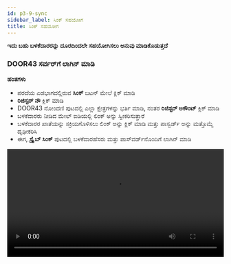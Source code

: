 ```yaml
---
id: p3-9-sync
sidebar_label: ಸಿಂಕ್ ಸಹಯೋಗ
title: ಸಿಂಕ್ ಸಹಯೋಗ
---
```

**ಇದು ಬಹು ಬಳಕೆದಾರರನ್ನು ದೂರದಿಂದಲೇ ಸಹಯೋಗಿಸಲು ಅನುವು ಮಾಡಿಕೊಡುತ್ತದೆ**

### DOOR43 ಸರ್ವರ್‌ಗೆ ಲಾಗಿನ್ ಮಾಡಿ ###

 
**ಹಂತಗಳು**

- ಪರದೆಯ ಎಡಭಾಗದಲ್ಲಿರುವ **ಸಿಂಕ್** ಬಟನ್ ಮೇಲೆ ಕ್ಲಿಕ್ ಮಾಡಿ
- **ರಿಜಿಸ್ಟರ್ ನೌ** ಕ್ಲಿಕ್ ಮಾಡಿ 
- DOOR43 ನೋಂದಣಿ ಪುಟದಲ್ಲಿ ಎಲ್ಲಾ ಕ್ಷೇತ್ರಗಳನ್ನು ಭರ್ತಿ ಮಾಡಿ, ನಂತರ **ರಿಜಿಸ್ಟರ್ ಅಕೌಂಟ್** ಕ್ಲಿಕ್ ಮಾಡಿ
- ಬಳಕೆದಾರರು ನೀಡಿದ ಮೇಲ್ ಐಡಿಯಲ್ಲಿ ಲಿಂಕ್ ಅನ್ನು ಸ್ವೀಕರಿಸುತ್ತಾರೆ
- ಬಳಕೆದಾರರ ಖಾತೆಯನ್ನು ಸಕ್ರಿಯಗೊಳಿಸಲು ಲಿಂಕ್ ಅನ್ನು ಕ್ಲಿಕ್ ಮಾಡಿ ಮತ್ತು ಪಾಸ್ವರ್ಡ್ ಅನ್ನು ಮತ್ತೊಮ್ಮೆ ದೃಢೀಕರಿಸಿ
- ಈಗ, **ಸ್ಕ್ರೈಬ್ ಸಿಂಕ್** ಪುಟದಲ್ಲಿ ಬಳಕೆದಾರಹೆಸರು ಮತ್ತು ಪಾಸ್‌ವರ್ಡ್‌ನೊಂದಿಗೆ ಲಾಗಿನ್ ಮಾಡಿ
<video controls src="/0.5.5/en-Logintotheserver.mov" width="100%" type="video/mov"/>

### ಕ್ಲೌಡ್ ಸಿಂಕ್ ###

**ಹಂತಗಳು**

- ನಿಮ್ಮ DOOR 43 ಖಾತೆಯನ್ನು ಪ್ರವೇಶಿಸಲು ಮಾನ್ಯವಾದ ಬಳಕೆದಾರಹೆಸರು ಮತ್ತು ಪಾಸ್‌ವರ್ಡ್ ಅನ್ನು ನಮೂದಿಸಿ
- **ಸಿಂಕ್** ಪೇನ್‌ನಿಂದ ನೀವು ಕೆಲಸ ಮಾಡಲು ಬಯಸುವ ಯೋಜನೆಯನ್ನು ಆಯ್ಕೆಮಾಡಿ
- ಬಯಸಿದ ಯೋಜನೆಯನ್ನು ಆಯ್ಕೆ ಮಾಡಿದ ನಂತರ ಸಿಂಕ್ ಪೇನ್‌ನಲ್ಲಿ **ಸೇವ್ ಟು ಕ್ಲೌಡ್** ಬಟನ್ ಕ್ಲಿಕ್ ಮಾಡಿ
- ಪ್ರಗತಿ ಪಟ್ಟಿಯು ಕಾಣಿಸಿಕೊಳ್ಳುತ್ತದೆ, ಇದು **ಸಿಂಕ್** ಪ್ರಕ್ರಿಯೆಯ ಸ್ಥಿತಿ ಮತ್ತು ಪೂರ್ಣಗೊಳಿಸುವಿಕೆಯನ್ನು ತೋರಿಸುತ್ತದೆ
- ಯೋಜನೆಯನ್ನು ಯಶಸ್ವಿಯಾಗಿ ಸಿಂಕ್ ಮಾಡಿದ ನಂತರ, ಅದನ್ನು ** ಪ್ರಾಜೆಕ್ಟ್ ಆನ್ ಕ್ಲೌಡ್** ಫಲಕದ ಕೆಳಭಾಗದಲ್ಲಿ ಪಟ್ಟಿಮಾಡಲಾಗುತ್ತದೆ

<video controls src="/0.5.5/en-cloudsync.mov" width="100%" type="video/mp4"/>



### ಆಫ್‌ಲೈನ್ ಸಿಂಕ್ ###

**ಹಂತಗಳು**

- ನಿಮ್ಮ DOOR 43 ಖಾತೆಯನ್ನು ಪ್ರವೇಶಿಸಲು ಮಾನ್ಯವಾದ ಬಳಕೆದಾರಹೆಸರು ಮತ್ತು ಪಾಸ್‌ವರ್ಡ್ ಅನ್ನು ನಮೂದಿಸಿ
- ಪ್ರಾಜೆಕ್ಟ್ ಆನ್ ಕ್ಲೌಡ್ ಪೇನ್‌ನಲ್ಲಿ, ನಿರ್ದಿಷ್ಟಪಡಿಸಿದ ಕ್ಷೇತ್ರದಲ್ಲಿ ಪ್ರಾಜೆಕ್ಟ್ ಮಾಲೀಕರ ಬಳಕೆದಾರ ಹೆಸರನ್ನು ನಮೂದಿಸಿ
- ನಿಮ್ಮ ಸ್ಥಳೀಯ ವ್ಯವಸ್ಥೆಗೆ ನೀವು ಡೌನ್‌ಲೋಡ್ ಮಾಡಲು ಬಯಸುವ ಯೋಜನೆಯನ್ನು ಆರಿಸಿ
- ಆಯ್ಕೆಮಾಡಿದ ಪ್ರಾಜೆಕ್ಟ್ ಅನ್ನು ಫಿಲ್ಟರ್ ಮಾಡಲಾಗುತ್ತದೆ ಮತ್ತು ಕ್ಲೌಡ್ ಪೇನ್‌ನಲ್ಲಿನ ಪ್ರಾಜೆಕ್ಟ್ **ಸೇವ್ ಟು ಕಂಪ್ಯೂಟರ್** ಬಟನ್ ತೋರಿಸುತ್ತದೆ
- **ಸೇವ್ ಟು ಕಂಪ್ಯೂಟರ್** ಬಟನ್ ಕ್ಲಿಕ್ ಮಾಡುವ ಮೂಲಕ, ನಿಮ್ಮ ಸ್ಥಳೀಯ ಸಿಸ್ಟಮ್‌ಗೆ ನೀವು ಯೋಜನೆಯನ್ನು ಡೌನ್‌ಲೋಡ್ ಮಾಡಬಹುದು
- ಡೌನ್‌ಲೋಡ್ ಮಾಡಿದ ಪ್ರಾಜೆಕ್ಟ್ **ಸಿಂಕ್** ಪೇನ್‌ನಲ್ಲಿ ಕಾಣಿಸುತ್ತದೆ
- ಡೌನ್‌ಲೋಡ್ ಮಾಡಿದ ಪ್ರಾಜೆಕ್ಟ್ ಅನ್ನು ಎಡಿಟ್ ಮಾಡಲು, ಪ್ರಾಜೆಕ್ಟ್‌ಗಳ ಪುಟಕ್ಕೆ ನ್ಯಾವಿಗೇಟ್ ಮಾಡಿ ಮತ್ತು ಡೌನ್‌ಲೋಡ್ ಮಾಡಿದ ಪ್ರಾಜೆಕ್ಟ್ ಅನ್ನು ಆಯ್ಕೆ ಮಾಡಿ

<video controls src="/0.5.5/en-offlinesync.mov" width="100%" type="video/mp4"/>



### ಹಂಚಿದ ಪ್ರಾಜೆಕ್ಟ್‌ಗೆ ಕೊಡುಗೆ ನೀಡಿ ###

**ಹಂತಗಳು**

**ಪ್ರಾಜೆಕ್ಟ್ ಮಾಲೀಕ**

- ಪ್ರಾಜೆಕ್ಟ್ ಮಾಲೀಕರು DOOR43 ಗೆ ಲಾಗಿನ್ ಆಗಬೇಕಾಗುತ್ತದೆ, https://git.door43.org/
- Door43 ಬಳಕೆದಾರ ಹೆಸರನ್ನು ಸೇರಿಸಿ
- **ಸಹಯೋಗಿಸಲು (collaborate)** ಯೋಜನೆಯನ್ನು ಆಯ್ಕೆಮಾಡಿ
- ಸೆಟ್ಟಿಂಗ್‌ಗಳಿಗೆ ಹೋಗಿ ಮತ್ತು **ಸಹಯೋಗಿಗಳು(collaborators)** ಟ್ಯಾಬ್ ಕ್ಲಿಕ್ ಮಾಡಿ
- ಸಹಯೋಗಿಗಳ ಬಳಕೆದಾರ ಹೆಸರು(ಗಳ) ಹೆಸರುಗಳನ್ನು ಸೇರಿಸಿ
- ಆಯ್ಕೆ **ಸಹಯೋಗಿಯನ್ನು ಸೇರಿಸಿ (Add Collaborator)**
- ಸಹಯೋಗಿಗಳಿಗೆ ನಿರ್ವಾಹಕರಾಗಿ, ಬರೆಯಿರಿ ಅಥವಾ ಓದುವಂತೆ ಪ್ರವೇಶವನ್ನು ನೀಡಿ

**ಪ್ರಾಜೆಕ್ಟ್ ಅನ್ನು ಪ್ರವೇಶಿಸಲು ಸಹಯೋಗಿಗಾಗಿ ಹಂತಗಳು**

-**ಸ್ಕ್ರೈಬ್** ಅಪ್ಲಿಕೇಶನ್ ತೆರೆಯಿರಿ ಮತ್ತು **ಸಿಂಕ್** ಪುಟಕ್ಕೆ ಹೋಗಿ
- [DOOR43 account](./p3-9-sync#door43-ಸರ್ವರ್ಗೆ-ಲಾಗಿನ್-ಮಾಡಿ) ಗೆ ಲಾಗಿನ್ ಆಗಿ
- ಬಳಕೆದಾರ/ಸಹಯೋಗಿ ನಂತರ ಸ್ಕ್ರೈಬ್‌ನ ಸಿಂಕ್ ಪುಟದಲ್ಲಿ ನೀಡಿರುವ ಕ್ಷೇತ್ರದಲ್ಲಿ ಯೋಜನೆಯ ಮಾಲೀಕರ ಹೆಸರನ್ನು ನಮೂದಿಸಬಹುದು
- ಕೆಲಸ ಮಾಡಲು ಯೋಜನೆಯನ್ನು ಆಯ್ಕೆಮಾಡಿ
- ಪರದೆಯ ಮೇಲಿನ ಬಲಭಾಗದಲ್ಲಿರುವ **ಸೇವ್ ಟು ಕಂಪ್ಯೂಟರ್** ಬಟನ್ ಮೇಲೆ ಕ್ಲಿಕ್ ಮಾಡಿ
- ಪ್ರಾಜೆಕ್ಟ್ ಅನ್ನು ಸ್ಕ್ರೈಬ್‌ಗೆ ಸಿಂಕ್ ಮಾಡಲಾಗುತ್ತದೆ
- ಪ್ರಾಜೆಕ್ಟ್ ಸಿಂಕ್ ಯಶಸ್ವಿಯಾಗಿದೆ ಎಂದು ವಿವರಿಸಲು ಸೂಚಿಸುವ ಅಧಿಸೂಚನೆಯು ಕೆಳಗಿನ ಎಡಭಾಗದಲ್ಲಿ ಗೋಚರಿಸುತ್ತದೆ


<video controls src="/0.5.5/en-collabsync.mov" width="100%" type="video/mp4"/>



### ಪ್ರಾಜೆಕ್ಟ್ ಹೇಗೆ ಸಿಂಕ್ ಮಾಡುವುದು ###

**ಹಂತಗಳು**

- ವಿಂಡೋದ ಎಡಭಾಗದಲ್ಲಿರುವ **ಸಿಂಕ್** ಬಟನ್ ಮೇಲೆ ಕ್ಲಿಕ್ ಮಾಡಿ
- ಎಲ್ಲಾ ಬಳಕೆದಾರ ಯೋಜನೆಗಳ ಪಟ್ಟಿ ಸಿಂಕ್ ವಿಂಡೋದ ಎಡಭಾಗದಲ್ಲಿ ಕಾಣಿಸಿಕೊಳ್ಳುತ್ತದೆ
- ನೀವು ಹೊಸ ಬಳಕೆದಾರರಾಗಿದ್ದರೆ, ನಿಮ್ಮ DOOR43 ಖಾತೆಗೆ ನೋಂದಾಯಿಸಿ ಅಥವಾ [DOOR43 account](./p3-9-sync#door43-ಸರ್ವರ್ಗೆ-ಲಾಗಿನ್-ಮಾಡಿ), ಗೆ ಲಾಗ್ ಇನ್ ಮಾಡಿ
- ನೀವು DOOR43 ರಿಮೋಟ್ ಸರ್ವರ್‌ಗೆ ಸಿಂಕ್ ಮಾಡಲು ಬಯಸುವ ಯೋಜನೆಯನ್ನು ಆಯ್ಕೆಮಾಡಿ
- ಪರದೆಯ ಮೇಲಿನ ಎಡಭಾಗದಲ್ಲಿರುವ **ಸೇವ್ ಟು ಕ್ಲೌಡ್** ಬಟನ್ ಮೇಲೆ ಕ್ಲಿಕ್ ಮಾಡಿ
- ಪರದೆಯ ಮೇಲ್ಭಾಗದಲ್ಲಿ, ಬಳಕೆದಾರರು ಅಪ್‌ಲೋಡ್ ಪ್ರಗತಿ ಪಟ್ಟಿಯನ್ನು ನೋಡಬಹುದು
- ಪರದೆಯ ಬಲಭಾಗವು DOOR43 ರಿಮೋಟ್ ಸರ್ವರ್‌ನಲ್ಲಿ ಉಳಿಸಲಾದ ಎಲ್ಲಾ ಯೋಜನೆಗಳನ್ನು ಪ್ರದರ್ಶಿಸುತ್ತದೆ
- ಪ್ರಾಜೆಕ್ಟ್ ಅನ್ನು ನಂತರ DOOR43 ರಿಮೋಟ್ ಸರ್ವರ್‌ಗೆ ಅಪ್‌ಲೋಡ್ ಮಾಡಲಾಗುತ್ತದೆ ಮತ್ತು ಪರದೆಯ ಬಲಗೈ ಕಾಲಮ್‌ನಲ್ಲಿ ಬಳಕೆದಾರರಿಗೆ ಪ್ರದರ್ಶಿಸಲಾಗುತ್ತದೆ
<video controls src="/0.5.5/en-syncaproject.mov" width="100%" type="video/mp4"/>

### ಪ್ರಾಜೆಕ್ಟ್ ಮಾಡ್ಯೂಲ್‌ನಿಂದ ಪ್ರಾಜೆಕ್ಟ್ ಅನ್ನು ಸಿಂಕ್ ಮಾಡಿ ###

ಪ್ರಾಜೆಕ್ಟ್ ಮಾಡ್ಯೂಲ್‌ನಿಂದ ಬಳಕೆದಾರರಿಂದ ಪ್ರಾಜೆಕ್ಟ್ ಅನ್ನು ನೇರವಾಗಿ ಸಿಂಕ್ ಮಾಡಬಹುದು.

**ಹಂತಗಳು**

- ಪ್ರಾಜೆಕ್ಟ್ ಮಾಡ್ಯೂಲ್ ಮೇಲೆ ಕ್ಲಿಕ್ ಮಾಡಿ ಮತ್ತು ಪ್ರಾಜೆಕ್ಟ್ ತೆರೆಯಿರಿ
- **ಸಿಂಕ್** ಬಟನ್ ಕ್ಲಿಕ್ ಮಾಡಿ
- ಅಪ್‌ಲೋಡ್ ಪ್ರಗತಿ ಪಟ್ಟಿಯನ್ನು ಮೇಲ್ಭಾಗದಲ್ಲಿ ಪ್ರದರ್ಶಿಸಲಾಗುತ್ತದೆ
- (ನೀವು ಇನ್ನೂ ಮಾಡದಿದ್ದರೆ DOOR43 ಸರ್ವರ್‌ಗೆ ಲಾಗಿನ್ ಮಾಡಿ)
<video controls src="/0.8.1/en-projectsync.mp4" width="100%" type="video/mp4"/>

### DOOR43 ರಿಮೋಟ್ ಸರ್ವರ್‌ನಿಂದ ಪ್ರಾಜೆಕ್ಟ್ ಅನ್ನು ಮರಳಿ ಸಿಂಕ್ ಮಾಡಿ ###

ಬಳಕೆದಾರರು ಪ್ರಾಜೆಕ್ಟ್ ಅನ್ನು ಸರ್ವರ್‌ನಿಂದ ಸ್ಥಳೀಯ ಸಿಸ್ಟಮ್‌ಗೆ **ಸಿಂಕ್** ಮಾಡಬಹುದು.

**ಹಂತಗಳು**

- **ಸಿಂಕ್** ಬಟನ್ ಮೇಲೆ ಕ್ಲಿಕ್ ಮಾಡಿ
- ಕಾಲಮ್‌ನ ಬಲಭಾಗದಲ್ಲಿರುವ DOOR43 ಖಾತೆಗೆ ಲಾಗಿನ್ ಮಾಡಿ
- ಇದು ನಿಮ್ಮ ಸ್ವಂತ ಯೋಜನೆಯಾಗಿಲ್ಲದಿದ್ದರೆ, ಬಳಕೆದಾರ ಹೆಸರನ್ನು ಟೈಪ್ ಮಾಡಿ. ಲಾಗಿನ್ ಆಗಿರುವ ಬಳಕೆದಾರರ ಯೋಜನೆಗಳನ್ನು ಪಟ್ಟಿ ಮಾಡಲಾಗಿದೆ.
- ನೀವು ರಿಮೋಟ್ ಸರ್ವರ್‌ನಿಂದ ಸ್ಥಳೀಯ ಸಿಸ್ಟಮ್‌ಗೆ ಸಿಂಕ್ ಮಾಡಲು ಬಯಸುವ ಯೋಜನೆಯ ಮೇಲೆ ಕ್ಲಿಕ್ ಮಾಡಿ
- ಪರದೆಯ ಮೇಲಿನ ಬಲಭಾಗದಲ್ಲಿರುವ **ಸೇವ್ ಟು ಕಂಪ್ಯೂಟರ್** ಬಟನ್ ಮೇಲೆ ಕ್ಲಿಕ್ ಮಾಡಿ
- ಬಳಕೆದಾರರು ಡೌನ್‌ಲೋಡ್ ಪ್ರಗತಿ ಪಟ್ಟಿಯನ್ನು ನೋಡಬಹುದು
- ಇದರೊಂದಿಗೆ, ಯೋಜನೆಯನ್ನು ಸರ್ವರ್‌ನಿಂದ ಮರಳಿ ಸಿಂಕ್ ಮಾಡಲಾಗುತ್ತದೆ

<video controls src="/0.5.5/en-syncback.mov" width="100%" type="video/mov"/>

### DOOR43 ರಿಮೋಟ್ ಸರ್ವರ್‌ನಿಂದ ಯೋಜನೆಯನ್ನು ವಿಲೀನಗೊಳಿಸಿ ###


- **ಸಿಂಕ್** ಬಟನ್ ಮೇಲೆ ಕ್ಲಿಕ್ ಮಾಡಿ, DOOR43 ಖಾತೆಗೆ ಲಾಗಿನ್ ಮಾಡಿ
- ಇದು ಕಾಲಮ್‌ನ ಬಲಭಾಗದಲ್ಲಿರುವ DOOR43 ಸರ್ವರ್‌ನಲ್ಲಿ ಎಲ್ಲಾ ಯೋಜನೆಗಳನ್ನು ಪ್ರದರ್ಶಿಸುತ್ತದೆ
- ನೀವು DOOR43 ರಿಮೋಟ್ ಸರ್ವರ್‌ಗೆ ಸಿಂಕ್ ಮಾಡಲು ಬಯಸುವ ಯೋಜನೆಯನ್ನು ಆಯ್ಕೆಮಾಡಿ
- ಪರದೆಯ ಮೇಲಿನ ಎಡಭಾಗದಲ್ಲಿರುವ **ಸೇವ್ ಟು ಕ್ಲೌಡ್** ಬಟನ್ ಮೇಲೆ ಕ್ಲಿಕ್ ಮಾಡಿ
- ಪ್ರಗತಿ ಪಟ್ಟಿ ಕಾಣಿಸುತ್ತದೆ
- (ಅಂತ್ಯಕ್ಕೆ ಎಣಿಸುವ ಮೊದಲು ರದ್ದುಗೊಳಿಸು ಬಟನ್ ಅನ್ನು ಕ್ಲಿಕ್ ಮಾಡುವ ಮೂಲಕ ನೀವು ವಿಲೀನ ಪ್ರಕ್ರಿಯೆಯನ್ನು ರದ್ದುಗೊಳಿಸಬಹುದು)
- ಇದು ಸರ್ವರ್‌ನಿಂದ ಯೋಜನೆಯನ್ನು ವಿಲೀನಗೊಳಿಸುತ್ತದೆ
<video controls src="/assets/merge.mov" width="100%" type="video/mov"/>